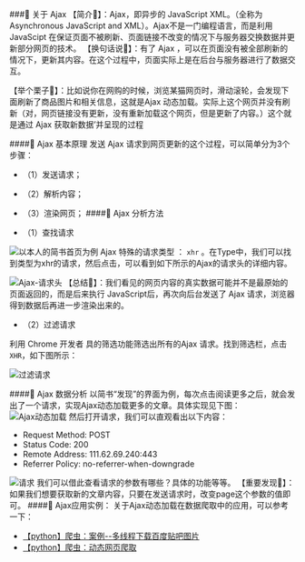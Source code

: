 ###📖  关于 Ajax
【简介💬】：Ajax，即异步的 JavaScript XML。（全称为 Asynchronous JavaScript and XML）。Ajax不是一门编程语言，而是利用 JavaScipt 在保证页面不被刷新、页面链接不改变的情况下与服务器交换数据并更新部分网页的技术。
【换句话说💬】：有了 Ajax ，可以在页面没有被全部刷新的情况下，更新其内容。在这个过程中，页面实际上是在后台与服务器进行了数据交互。

【举个栗子💬】：比如说你在网购的时候，浏览某猫网页时，滑动滚轮，会发现下面刷新了商品图片和相关信息，这就是Ajax 动态加载。实际上这个网页并没有刷新（对，网页链接没有更新，没有重新加载这个网页，但是更新了内容。）这个就是通过 Ajax 获取新数据’并呈现的过程

####📖 Ajax 基本原理
发送 Ajax 请求到网页更新的这个过程，可以简单分为3个步骤：
- （1）发送请求；
- （2）解析内容；
- （3）渲染网页；
####📖 Ajax 分析方法

- （1）查找请求

![以本人的简书首页为例](https://upload-images.jianshu.io/upload_images/17476267-5a6eac754bd10922.png?imageMogr2/auto-orient/strip%7CimageView2/2/w/1240)
Ajax 特殊的请求类型 ： `xhr` 。在Type中，我们可以找到类型为xhr的请求，然后点击，可以看到如下所示的Ajax的请求头的详细内容。

![Ajax-请求头](https://upload-images.jianshu.io/upload_images/17476267-f9bd04a44b6d8bd8.png?imageMogr2/auto-orient/strip%7CimageView2/2/w/1240)
【总结💬】：我们看见的网页内容的真实数据可能并不是最原始的页面返回的，而是后来执行 JavaScript后，再次向后台发送了 Ajax 请求，浏览器得到数据后再进一步渲染出来的。

- （2）过滤请求

利用 Chrome 开发者 具的筛选功能筛选出所有的Ajax 请求。找到筛选栏，点击`XHR`，如下图所示：

![过滤请求](https://upload-images.jianshu.io/upload_images/17476267-563aebef431bd4bc.png?imageMogr2/auto-orient/strip%7CimageView2/2/w/1240)

####📖 Ajax 数据分析
以简书“发现”的界面为例，每次点击阅读更多之后，就会发出了一个请求，实现Ajax动态加载更多的文章。具体实现见下图：
![Ajax动态加载](https://upload-images.jianshu.io/upload_images/17476267-8bb62065c42a20ad.png?imageMogr2/auto-orient/strip%7CimageView2/2/w/1240)
然后打开请求，我们可以直观看出以下内容：
- Request Method: POST
- Status Code: 200 
- Remote Address: 111.62.69.240:443
- Referrer Policy: no-referrer-when-downgrade

![请求](https://upload-images.jianshu.io/upload_images/17476267-c537eb170d912eb3.png?imageMogr2/auto-orient/strip%7CimageView2/2/w/1240)
我们可以借此查看请求的参数有哪些？具体的功能等等。
【重要发现💬】：如果我们想要获取新的文章内容，只要在发送请求时，改变page这个参数的值即可。
####📖  Ajax应用实例：
关于Ajax动态加载在数据爬取中的应用，可以参考一下：
- [【python】爬虫：案例--多线程下载百度贴吧图片](https://www.jianshu.com/p/ad225af44e6b)
- [【python】爬虫：动态网页爬取](https://www.jianshu.com/p/041903e269dc)


























